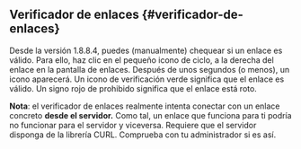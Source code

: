 ## Verificador de enlaces {#verificador-de-enlaces}

Desde la versión 1.8.8.4, puedes (manualmente) chequear si un enlace es válido. Para ello, haz clic en el pequeño icono de ciclo, a la derecha del enlace en la pantalla de enlaces. Después de unos segundos (o menos), un icono aparecerá. Un icono de verificación verde significa que el enlace es válido. Un signo rojo de prohibido significa que el enlace está roto.

**Nota**: el verificador de enlaces realmente intenta conectar con un enlace concreto **desde el servidor.** Como tal, un enlace que funciona para ti podría no funcionar para el servidor y viceversa. Requiere que el servidor disponga de la librería CURL. Comprueba con tu administrador si es así.